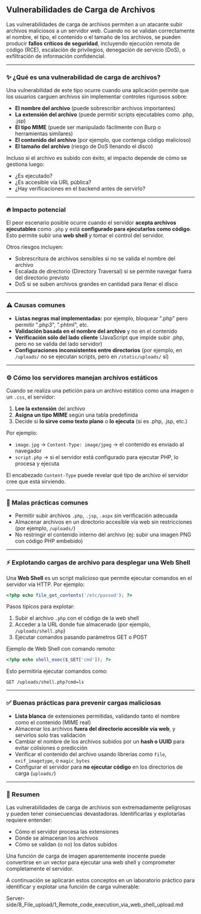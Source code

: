 ## Vulnerabilidades de Carga de Archivos

Las vulnerabilidades de carga de archivos permiten a un atacante subir archivos maliciosos a un servidor web. Cuando no se validan correctamente el nombre, el tipo, el contenido o el tamaño de los archivos, se pueden producir **fallos críticos de seguridad**, incluyendo ejecución remota de código (RCE), escalación de privilegios, denegación de servicio (DoS), o exfiltración de información confidencial.

---

### ✨ ¿Qué es una vulnerabilidad de carga de archivos?

Una vulnerabilidad de este tipo ocurre cuando una aplicación permite que los usuarios carguen archivos sin implementar controles rigurosos sobre:

* **El nombre del archivo** (puede sobrescribir archivos importantes)
* **La extensión del archivo** (puede permitir scripts ejecutables como .php, .jsp)
* **El tipo MIME** (puede ser manipulado fácilmente con Burp o herramientas similares)
* **El contenido del archivo** (por ejemplo, que contenga código malicioso)
* **El tamaño del archivo** (riesgo de DoS llenando el disco)

Incluso si el archivo es subido con éxito, el impacto depende de cómo se gestiona luego:

* ¿Es ejecutado?
* ¿Es accesible vía URL pública?
* ¿Hay verificaciones en el backend antes de servirlo?

---

### 🔥 Impacto potencial

El peor escenario posible ocurre cuando el servidor **acepta archivos ejecutables** como `.php` y está **configurado para ejecutarlos como código**. Esto permite subir una **web shell** y tomar el control del servidor.

Otros riesgos incluyen:

* Sobrescritura de archivos sensibles si no se valida el nombre del archivo
* Escalada de directorio (Directory Traversal) si se permite navegar fuera del directorio previsto
* DoS si se suben archivos grandes en cantidad para llenar el disco

---

### ⚠️ Causas comunes

* **Listas negras mal implementadas:** por ejemplo, bloquear ".php" pero permitir ".php3", ".phtml", etc.
* **Validación basada en el nombre del archivo** y no en el contenido
* **Verificación sólo del lado cliente** (JavaScript que impide subir .php, pero no se valida del lado servidor)
* **Configuraciones inconsistentes entre directorios** (por ejemplo, en `/uploads/` no se ejecutan scripts, pero en `/static/uploads/` sí)

---

### ⚙️ Cómo los servidores manejan archivos estáticos

Cuando se realiza una petición para un archivo estático como una imagen o un `.css`, el servidor:

1. **Lee la extensión** del archivo
2. **Asigna un tipo MIME** según una tabla predefinida
3. Decide si **lo sirve como texto plano** o **lo ejecuta** (si es .php, .jsp, etc.)

Por ejemplo:

* `image.jpg` → `Content-Type: image/jpeg` → el contenido es enviado al navegador
* `script.php` → si el servidor está configurado para ejecutar PHP, lo procesa y ejecuta

El encabezado `Content-Type` puede revelar qué tipo de archivo el servidor cree que está sirviendo.

---

### 🚫 Malas prácticas comunes

* Permitir subir archivos `.php`, `.jsp`, `.aspx` sin verificación adecuada
* Almacenar archivos en un directorio accesible vía web sin restricciones (por ejemplo, `/uploads/`)
* No restringir el contenido interno del archivo (ej: subir una imagen PNG con código PHP embebido)

---

### ⚡ Explotando cargas de archivo para desplegar una Web Shell

Una **Web Shell** es un script malicioso que permite ejecutar comandos en el servidor vía HTTP. Por ejemplo:

```php
<?php echo file_get_contents('/etc/passwd'); ?>
```

Pasos típicos para explotar:

1. Subir el archivo `.php` con el código de la web shell
2. Acceder a la URL donde fue almacenado (por ejemplo, `/uploads/shell.php`)
3. Ejecutar comandos pasando parámetros GET o POST

Ejemplo de Web Shell con comando remoto:

```php
<?php echo shell_exec($_GET['cmd']); ?>
```

Esto permitiría ejecutar comandos como:

```
GET /uploads/shell.php?cmd=ls
```

---

### ✅ Buenas prácticas para prevenir cargas maliciosas

* **Lista blanca** de extensiones permitidas, validando tanto el nombre como el contenido (MIME real)
* Almacenar los archivos **fuera del directorio accesible vía web**, y servirlos solo tras validación
* Cambiar el nombre de los archivos subidos por un **hash o UUID** para evitar colisiones o predicción
* Verificar el contenido del archivo usando librerías como `file`, `exif_imagetype`, o `magic_bytes`
* Configurar el servidor para **no ejecutar código** en los directorios de carga (`uploads/`)

---

### 🔹 Resumen

Las vulnerabilidades de carga de archivos son extremadamente peligrosas y pueden tener consecuencias devastadoras. Identificarlas y explotarlas requiere entender:

* Cómo el servidor procesa las extensiones
* Dónde se almacenan los archivos
* Cómo se validan (o no) los datos subidos

Una función de carga de imagen aparentemente inocente puede convertirse en un vector para ejecutar una web shell y comprometer completamente el servidor.

A continuación se aplicarán estos conceptos en un laboratorio práctico para identificar y explotar una función de carga vulnerable:

Server-side/8_File_upload/1_Remote_code_execution_via_web_shell_upload.md
